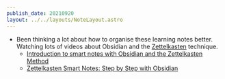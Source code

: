```yaml
---
publish_date: 20210920
layout: ../../layouts/NoteLayout.astro
---
```


- Been thinking a lot about how to organise these learning notes better. Watching lots of videos about Obsidian and the [Zettelkasten](literature-notes/Zettelkasten.md) technique.
	- [Introduction to smart notes with Obsidian and the Zettelkasten Method](https://www.youtube.com/watch?v=Etr_Wyfpyvk)
	- [Zettelkasten Smart Notes: Step by Step with Obsidian](https://www.youtube.com/watch?v=ziE6UExsOrs)


